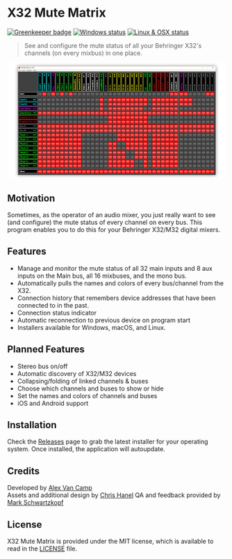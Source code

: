 # X32 Mute Matrix

[![Greenkeeper badge](https://badges.greenkeeper.io/lange/x32-mute-matrix.svg)](https://greenkeeper.io/)
[![Windows status](https://ci.appveyor.com/api/projects/status/rgtswyiipcqe4t4p?svg=true)](https://ci.appveyor.com/project/Lange/x32-mute-matrix)
[![Linux & OSX status](https://travis-ci.org/Lange/x32-mute-matrix.svg?branch=master)](https://travis-ci.org/Lange/x32-mute-matrix)

> See and configure the mute status of all your Behringer X32's channels (on every mixbus) in one place.

![screenshot](screenshot.png)

## Motivation
Sometimes, as the operator of an audio mixer, you just really want to see (and configure) the mute status of every channel on every bus. This program enables you to do this for your Behringer X32/M32 digital mixers.

## Features
- Manage and monitor the mute status of all 32 main inputs and 8 aux inputs on the Main bus, all 16 mixbuses, and the mono bus.
- Automatically pulls the names and colors of every bus/channel from the X32.
- Connection history that remembers device addresses that have been connected to in the past.
- Connection status indicator
- Automatic reconnection to previous device on program start
- Installers available for Windows, macOS, and Linux.

## Planned Features
- Stereo bus on/off
- Automatic discovery of X32/M32 devices
- Collapsing/folding of linked channels & buses
- Choose which channels and buses to show or hide
- Set the names and colors of channels and buses
- iOS and Android support

## Installation
Check the [Releases](https://github.com/lange/x32-mute-matrix/releases) page to grab the latest installer for your operating system.
Once installed, the application will autoupdate.

## Credits
Developed by [Alex Van Camp](https://twitter.com/vancamp)  
Assets and additional design by [Chris Hanel](https://twitter.com/chrishanel)
QA and feedback provided by [Mark Schwartzkopf](https://twitter.com/m_schwartzkopf)

## License
X32 Mute Matrix is provided under the MIT license, which is available to read in the 
[LICENSE](https://github.com/lange/x32-mute-matrix/blob/master/LICENSE) file.
